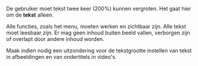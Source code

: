 <!-- @license CC0-1.0 -->

De gebruiker moet tekst twee keer (200%) kunnen vergroten. Het gaat hier om de **tekst** alleen.

Alle functies, zoals het menu, moeten werken en zichtbaar zijn. Alle tekst moet leesbaar zijn. Er mag geen inhoud buiten beeld vallen, verborgen zijn of overlapt door andere inhoud worden.

Maak indien nodig een uitzondering voor de tekstgrootte instellen van tekst in afbeeldingen en van ondertitels in video's.
